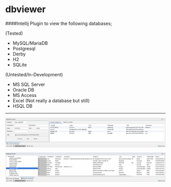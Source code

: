 # dbviewer
####Intellij Plugin to view the following databases;

 (Tested)
- MySQL/MariaDB
- Postgresql
- Derby
- H2
- SQLite

(Untested/In-Development)
- MS SQL Server
- Oracle DB
- MS Access
- Excel (Not really a database but still)
- HSQL DB

--------------------------------------------------------------

![alt text](src/main/resources/readme/dbViewerOne.png)


![alt text](src/main/resources/readme/dbViewerTwo.png)
